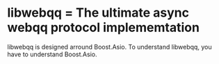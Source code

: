 libwebqq = The ultimate async webqq protocol implememtation
==

libwebqq is designed arround Boost.Asio. To understand libwebqq, you have to understand Boost.Asio.

